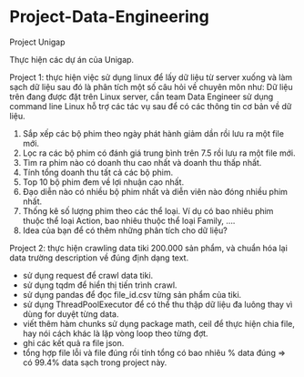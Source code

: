 # Project-Data-Engineering
Project Unigap

Thực hiện các dự án của Unigap.

Project 1: thực hiện việc sử dụng linux để lấy dữ liệu từ server xuống và làm sạch dữ liệu sau đó là phân tích một số câu hỏi về chuyên môn như:
Dữ liệu trên đang được đặt trên Linux server, cần team Data Engineer sử dụng command line Linux hỗ trợ các tác vụ sau để có các thông tin cơ bản về dữ liệu.

1. Sắp xếp các bộ phim theo ngày phát hành giảm dần rồi lưu ra một file mới.
2. Lọc ra các bộ phim có đánh giá trung bình trên 7.5 rồi lưu ra một file mới.
3. Tìm ra phim nào có doanh thu cao nhất và doanh thu thấp nhất.
4. Tính tổng doanh thu tất cả các bộ phim.
5. Top 10 bộ phim đem về lợi nhuận cao nhất.
6. Đạo diễn nào có nhiều bộ phim nhất và diễn viên nào đóng nhiều phim nhất.
7. Thống kê số lượng phim theo các thể loại. Ví dụ có bao nhiêu phim thuộc thể loại Action, bao nhiêu thuộc thể loại Family, ….
8. Idea của bạn để có thêm những phân tích cho dữ liệu?

Project 2: thực hiện crawling data tiki 200.000 sản phẩm, và chuẩn hóa lại data trường description về đúng định dạng text.
- sử dụng request để crawl data tiki.
- sử dụng tqdm để hiển thị tiến trình crawl.
- sử dụng pandas để đọc file_id.csv từng sản phẩm của tiki.
- sử dụng ThreadPoolExecutor để có thể thu thập dữ liệu đa luông thay vì dùng for duyệt từng data.
- viết thêm hàm chunks sử dụng package math, ceil để thực hiện chia file, hay nói cách khác là lặp vòng loop theo từng đợt.
- ghi các kết quả ra file json.
- tổng hợp file lỗi và file đúng rồi tính tổng có bao nhiêu % data đúng => có 99.4% data sạch trong project này.
